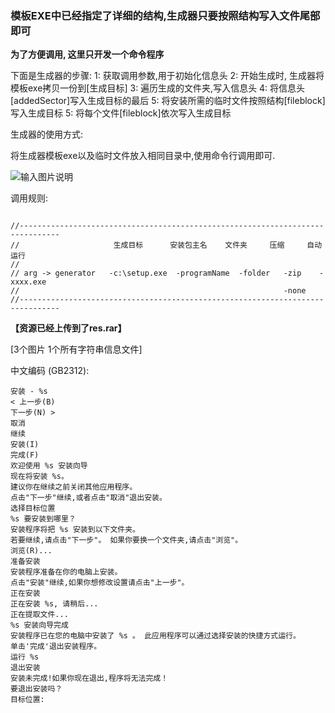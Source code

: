 ### 模板EXE中已经指定了详细的结构,生成器只要按照结构写入文件尾部即可

 **为了方便调用, 这里只开发一个命令程序** 

下面是生成器的步骤:
1: 获取调用参数,用于初始化信息头
2: 开始生成时, 生成器将模板exe拷贝一份到[生成目标]
3: 遍历生成的文件夹,写入信息头
4: 将信息头[addedSector]写入生成目标的最后
5: 将安装所需的临时文件按照结构[fileblock]写入生成目标
5: 将每个文件[fileblock]依次写入生成目标

生成器的使用方式:


将生成器模板exe以及临时文件放入相同目录中,使用命令行调用即可.

![输入图片说明](http://git.oschina.net/uploads/images/2016/0801/141054_60626627_632350.png "在这里输入图片标题")

调用规则:
```

//-------------------------------------------------------------------------------
//                     生成目标      安装包主名    文件夹     压缩     自动运行
//
// arg -> generator   -c:\setup.exe  -programName  -folder   -zip    -xxxx.exe
//                                                           -none
//-------------------------------------------------------------------------------
```


 **【资源已经上传到了res.rar】** 

[3个图片 1个所有字符串信息文件] 

中文编码 (GB2312):
```
安装 - %s
< 上一步(B)
下一步(N) >
取消
继续
安装(I)
完成(F)
欢迎使用 %s 安装向导
现在将安装 %s。
建议你在继续之前关闭其他应用程序。
点击"下一步"继续,或者点击"取消"退出安装。
选择目标位置
%s 要安装到哪里？
安装程序将把 %s 安装到以下文件夹。
若要继续,请点击"下一步"。 如果你要换一个文件夹,请点击"浏览"。
浏览(R)...
准备安装
安装程序准备在你的电脑上安装。
点击"安装"继续,如果你想修改设置请点击"上一步"。
正在安装
正在安装 %s, 请稍后...
正在提取文件...
%s 安装向导完成
安装程序已在您的电脑中安装了 %s 。 此应用程序可以通过选择安装的快捷方式运行。
单击'完成'退出安装程序。
运行 %s
退出安装
安装未完成!如果你现在退出,程序将无法完成！
要退出安装吗？
目标位置:

```